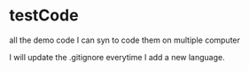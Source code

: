 testCode
========

all the demo code I can syn to code them on multiple computer

I will update the .gitignore everytime I add a new language.